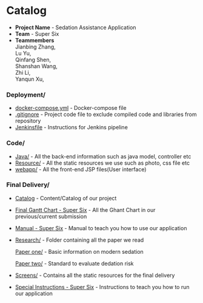 # Catalog
* **Project Name** - Sedation Assistance Application
* **Team** - Super Six
* **Teammembers**    
Jianbing Zhang,  
Lu Yu,  
Qinfang Shen,  
Shanshan Wang,  
Zhi Li,  
Yanqun Xu,  

### Deployment/
* [docker-compose.yml](https://github.gatech.edu/gt-cs6440-hit-fall2018/Sedation-Assist/blob/master/docker-compose.yml) - Docker-compose file
* [.gitignore](../.gitignore) - Project code file to exclude compiled code and libraries from repository
* [Jenkinsfile](../Jenkinsfile) - Instructions for Jenkins pipeline

 ### Code/
- [Java/](https://github.gatech.edu/gt-cs6440-hit-fall2018/Sedation-Assist/tree/master/src/main/java/com/sedationassist) - All the back-end information such as java model, controller etc
- [Resource/](https://github.gatech.edu/gt-cs6440-hit-fall2018/Sedation-Assist/tree/master/src/main/resources) - All the static resources we use such as photo, css file etc
- [webapp/](https://github.gatech.edu/gt-cs6440-hit-fall2018/Sedation-Assist/tree/master/src/main/webapp/jsp) - All the front-end JSP files(User interface)

### Final Delivery/
- [Catalog](https://github.gatech.edu/gt-cs6440-hit-fall2018/Sedation-Assist/blob/master/Final%20Delivery/Catalog.md) - Content/Catalog of our project
- [Final Gantt Chart - Super Six](https://github.gatech.edu/gt-cs6440-hit-fall2018/Sedation-Assist/blob/master/Final%20Delivery/Final%20Gantt%20Chart%20-%20Super%20Six.md) - All the Ghant Chart in our previous/current submission
- [Manual - Super Six](https://github.gatech.edu/gt-cs6440-hit-fall2018/Sedation-Assist/blob/master/Final%20Delivery/Manual-Super%20Six.md) - Manual to teach you how to use our application
- [Research/](https://github.gatech.edu/gt-cs6440-hit-fall2018/Sedation-Assist/tree/master/Final%20Delivery/Research) - Folder containing all the paper we read
    
     [Paper one/](https://github.gatech.edu/gt-cs6440-hit-fall2018/Sedation-Assist/blob/master/Final%20Delivery/Research/Basic%20Sedation%20Information.pdf) - Basic information on modern sedation
  
     [Paper two/](https://github.gatech.edu/gt-cs6440-hit-fall2018/Sedation-Assist/blob/master/Final%20Delivery/Research/How%20to%20evaluate%20sedation%20risk.pdf) - Standard to evaluate dedation risk
- [Screens/](https://github.gatech.edu/gt-cs6440-hit-fall2018/Sedation-Assist/tree/master/Final%20Delivery/Screen) - Contains all the static resources for the final delivery
- [Special Instructions - Super Six](https://github.gatech.edu/gt-cs6440-hit-fall2018/Sedation-Assist/blob/master/Final%20Delivery/Special%20Instructions%20-%20Super%20Six.md) - Instructions to teach you how to run our application

